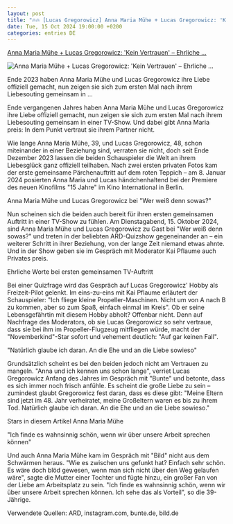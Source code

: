 ```yaml
---
layout: post
title: "🔥🔥 [Lucas Gregorowicz] Anna Maria Mühe + Lucas Gregorowicz: 'Kein Vertrauen' – Ehrliche ..."
date: Tue, 15 Oct 2024 19:00:00 +0200
categories: entries DE
---
```

[Anna Maria Mühe + Lucas Gregorowicz: 'Kein Vertrauen' – Ehrliche ...](https://www.gala.de/royals/briten/anna-maria-muehe---lucas-gregorowicz--erster-tv-auftritt-nach-liebesouting-24204956.html)

![Anna Maria Mühe + Lucas Gregorowicz: 'Kein Vertrauen' – Ehrliche ...](https://image.gala.de/24205016/t/eH/v5/w1440/r1.7778/-/anna-lucas-teaser.jpg)

Ende 2023 haben Anna Maria Mühe und Lucas Gregorowicz ihre Liebe offiziell gemacht, nun zeigen sie sich zum ersten Mal nach ihrem Liebesouting gemeinsam in ...

Ende vergangenen Jahres haben Anna Maria Mühe und Lucas Gregorowicz ihre Liebe offiziell gemacht, nun zeigen sie sich zum ersten Mal nach ihrem Liebesouting gemeinsam in einer TV-Show. Und dabei gibt Anna Maria preis: In dem Punkt vertraut sie ihrem Partner nicht.

Wie lange Anna Maria Mühe, 39, und Lucas Gregorowicz, 48, schon miteinander in einer Beziehung sind, verraten sie nicht, doch seit Ende Dezember 2023 lassen die beiden Schauspieler die Welt an ihrem Liebesglück ganz offiziell teilhaben. Nach zwei ersten privaten Fotos kam der erste gemeinsame Pärchenauftritt auf dem roten Teppich – am 8. Januar 2024 posierten Anna Maria und Lucas händchenhaltend bei der Premiere des neuen Kinofilms "15 Jahre" im Kino International in Berlin.

Anna Maria Mühe und Lucas Gregorowicz bei "Wer weiß denn sowas?"

Nun scheinen sich die beiden auch bereit für ihren ersten gemeinsamen Auftritt in einer TV-Show zu fühlen. Am Dienstagabend, 15. Oktober 2024, sind Anna Maria Mühe und Lucas Gregorowicz zu Gast bei "Wer weiß denn sowas?" und treten in der beliebten ARD-Quizshow gegeneinander an – ein weiterer Schritt in ihrer Beziehung, von der lange Zeit niemand etwas ahnte. Und in der Show geben sie im Gespräch mit Moderator Kai Pflaume auch Privates preis.

Ehrliche Worte bei ersten gemeinsamen TV-Auftritt

Bei einer Quizfrage wird das Gespräch auf Lucas Gregorowicz' Hobby als Freizeit-Pilot gelenkt. Im eins-zu-eins mit Kai Pflaume erläutert der Schauspieler: "Ich fliege kleine Propeller-Maschinen. Nicht um von A nach B zu kommen, aber so zum Spaß, einfach einmal im Kreis". Ob er seine Lebensgefährtin mit diesem Hobby abholt? Offenbar nicht. Denn auf Nachfrage des Moderators, ob sie Lucas Gregorowicz so sehr vertraue, dass sie bei ihm im Propeller-Flugzeug mitfliegen würde, macht der "Novemberkind"-Star sofort und vehement deutlich: "Auf gar keinen Fall".

"Natürlich glaube ich daran. An die Ehe und an die Liebe sowieso"

Grundsätzlich scheint es bei den beiden jedoch nicht am Vertrauen zu mangeln. "Anna und ich kennen uns schon lange", verriet Lucas Gregorowicz Anfang des Jahres im Gespräch mit "Bunte" und betonte, dass es sich immer noch frisch anfühle. Es scheint die große Liebe zu sein – zumindest glaubt Gregorowicz fest daran, dass es diese gibt: "Meine Eltern sind jetzt im 48. Jahr verheiratet, meine Großeltern waren es bis zu ihrem Tod. Natürlich glaube ich daran. An die Ehe und an die Liebe sowieso."

Stars in diesem Artikel Anna Maria Mühe

"Ich finde es wahnsinnig schön, wenn wir über unsere Arbeit sprechen können"

Und auch Anna Maria Mühe kam im Gespräch mit "Bild" nicht aus dem Schwärmen heraus. "Wie es zwischen uns gefunkt hat? Einfach sehr schön. Es wäre doch blöd gewesen, wenn man sich nicht über den Weg gelaufen wäre", sagte die Mutter einer Tochter und fügte hinzu, ein großer Fan von der Liebe am Arbeitsplatz zu sein. "Ich finde es wahnsinnig schön, wenn wir über unsere Arbeit sprechen können. Ich sehe das als Vorteil", so die 39-Jährige.

Verwendete Quellen: ARD, instagram.com, bunte.de, bild.de

